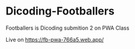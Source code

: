 # Dicoding-Footballers
Footballers is Dicoding submition 2 on PWA Class


Live on https://fb-pwa-766a5.web.app/
